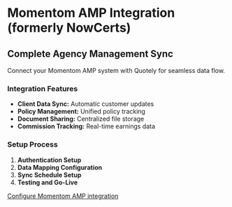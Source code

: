 # Momentom AMP Integration (formerly NowCerts)

## Complete Agency Management Sync

Connect your Momentom AMP system with Quotely for seamless data flow.

### Integration Features

- **Client Data Sync:** Automatic customer updates
- **Policy Management:** Unified policy tracking
- **Document Sharing:** Centralized file storage
- **Commission Tracking:** Real-time earnings data

### Setup Process

1. **Authentication Setup**
2. **Data Mapping Configuration**
3. **Sync Schedule Setup**
4. **Testing and Go-Live**

[Configure Momentom AMP integration](https://quotely.com/integrations/momentom-amp)